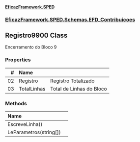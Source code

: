 #### [EficazFramework.SPED](EficazFrameworkSPED.md 'EficazFramework SPED')
### [EficazFramework.SPED.Schemas.EFD_Contribuicoes](EficazFramework.SPED.Schemas.EFD_Contribuicoes.md 'EficazFramework.SPED.Schemas.EFD_Contribuicoes')

## Registro9900 Class

Encerramento do Bloco 9
### Properties

| # | Name | |
| ---: | :--- | :--- |
| 02 | Registro | Registro Totalizado |
| 03 | TotalLinhas | Total de Linhas do Bloco |
### Methods

| Name | |
| :--- | :--- |
| EscreveLinha() |  |
| LeParametros(string[]) |  |
